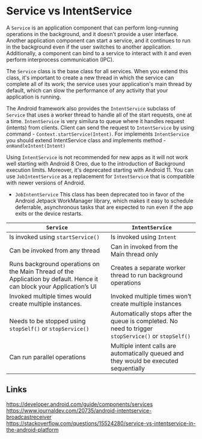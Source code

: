 # Service vs IntentService
A `Service` is an application component that can perform long-running operations in the background, and it doesn't provide a user interface. Another application component can start a service, and it continues to run in the background even if the user switches to another application. Additionally, a component can bind to a service to interact with it and even perform interprocess communication (IPC).

The `Service` class is the base class for all services. When you extend this class, it's important to create a new thread in which the service can complete all of its work; the service uses your application's main thread by default, which can slow the performance of any activity that your application is running.

The Android framework also provides the `IntentService` subclass of `Service` that uses a worker thread to handle all of the start requests, one at a time. `IntentService` is very similura to queue where it handles request (intents) from clients. Client can send the request to `IntentService` by using command - `Context.startService(Intent)`. For implements `IntentService` you should extend IntentService class and implements method - `onHandleIntent(Intent)`

Using `IntentService` is not recommended for new apps as it will not work well starting with Android 8 Oreo, due to the introduction of Background execution limits. Moreover, it's deprecated starting with Android 11. You can use `JobIntentService` as a replacement for `IntentService` that is compatible with newer versions of Android.
- `JobIntentService` This class has been deprecated too in favor of the Android Jetpack WorkManager library, which makes it easy to schedule deferrable, asynchronous tasks that are expected to run even if the app exits or the device restarts.

| `Service`  | `IntentService`  |
|---|---|
| Is invoked using `startService()`  | Is invoked using `Intent` |
| Can be invoked from any thread  | Can in invoked from the Main thread only  |
| Runs background operations on the Main Thread of the Application by default. Hence it can block your Application’s UI  | Creates a separate worker thread to run background operations  |
| Invoked multiple times would create multiple instances.  |  Invoked multiple times won’t create multiple instances |
| Needs to be stopped using `stopSelf()` or `stopService()`  | Automatically stops after the queue is completed. No need to trigger `stopService()` or `stopSelf()`  |
| Can run parallel operations  | Multiple intent calls are automatically queued and they would be executed sequentially |

## Links
https://developer.android.com/guide/components/services  
https://www.journaldev.com/20735/android-intentservice-broadcastreceiver  
https://stackoverflow.com/questions/15524280/service-vs-intentservice-in-the-android-platform  

